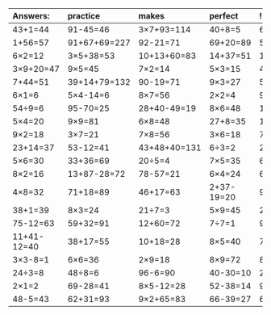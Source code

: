 | Answers: | practice | makes | perfect | ! |
| :--- | :--- | :--- | :--- | :--- |
| 43+1=44 | 91-45=46 | 3×7+93=114 | 40÷8=5 | 63+44+68=175 | 
| 1+56=57 | 91+67+69=227 | 92-21=71 | 69+20=89 | 51+39=90 | 
| 6×2=12 | 3×5+38=53 | 10+13+60=83 | 14+37=51 | 14+75=89 | 
| 3×9+20=47 | 9×5=45 | 7×2=14 | 5×3=15 | 4+73=77 | 
| 7+44=51 | 39+14+79=132 | 90-19=71 | 9×3=27 | 5×2=10 | 
| 6×1=6 | 5×4-14=6 | 8×7=56 | 2×2=4 | 9×7=63 | 
| 54÷9=6 | 95-70=25 | 28+40-49=19 | 8×6=48 | 15÷5=3 | 
| 5×4=20 | 9×9=81 | 6×8=48 | 27+8=35 | 16÷4=4 | 
| 9×2=18 | 3×7=21 | 7×8=56 | 3×6=18 | 76-35=41 | 
| 23+14=37 | 53-12=41 | 43+48+40=131 | 6÷3=2 | 2×4=8 | 
| 5×6=30 | 33+36=69 | 20÷5=4 | 7×5=35 | 6×3=18 | 
| 8×2=16 | 13+87-28=72 | 78-57=21 | 6×4=24 | 63÷9=7 | 
| 4×8=32 | 71+18=89 | 46+17=63 | 2+37-19=20 | 9×4-13=23 | 
| 38+1=39 | 8×3=24 | 21÷7=3 | 5×9=45 | 2×5=10 | 
| 75-12=63 | 59+32=91 | 12+60=72 | 7÷7=1 | 90-79=11 | 
| 11+41-12=40 | 38+17=55 | 10+18=28 | 8×5=40 | 7×9=63 | 
| 3×3-8=1 | 6×6=36 | 2×9=18 | 8×9=72 | 82+7=89 | 
| 24÷3=8 | 48÷8=6 | 96-6=90 | 40-30=10 | 25+15=40 | 
| 2×1=2 | 69-28=41 | 8×5-12=28 | 52-38=14 | 95-61=34 | 
| 48-5=43 | 62+31=93 | 9×2+65=83 | 66-39=27 | 6×7=42 | 
